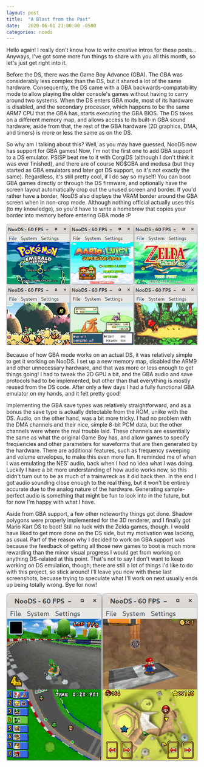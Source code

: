 ```yaml
---
layout: post
title:  "A Blast from the Past"
date:   2020-06-01 21:00:00 -0500
categories: noods
---
```


Hello again! I really don't know how to write creative intros for these posts... Anyways, I've got some more fun things to share with you all this month, so let's just get right into it.

Before the DS, there was the Game Boy Advance (GBA). The GBA was considerably less complex than the DS, but it shared a lot of the same hardware. Consequently, the DS came with a GBA backwards-compatability mode to allow playing the older console's games without having to carry around two systems. When the DS enters GBA mode, most of its hardware is disabled, and the secondary processor, which happens to be the same ARM7 CPU that the GBA has, starts executing the GBA BIOS. The DS takes on a different memory map, and allows access to its built-in GBA sound hardware; aside from that, the rest of the GBA hardware (2D graphics, DMA, and timers) is more or less the same as on the DS.

So why am I talking about this? Well, as you may have guessed, NooDS now has support for GBA games! Now, I'm not the first one to add GBA support to a DS emulator. PSISP beat me to it with CorgiDS (although I don't think it was ever finished), and there are of course NO$GBA and medusa (but they started as GBA emulators and later got DS support, so it's not exactly the same). Regardless, it's still pretty cool, if I do say so myself! You can boot GBA games directly or through the DS firmware, and optionally have the screen layout automatically crop out the unused screen and border. If you'd rather have a border, NooDS also displays the VRAM border around the GBA screen when in non-crop mode. Although nothing official actually uses this (to my knowledge), so you'd have to write a homebrew that copies your border into memory before entering GBA mode :P

![Various GBA games](/images/blog/2020-06-01/1.png)

Because of how GBA mode works on an actual DS, it was relatively simple to get it working on NooDS. I set up a new memory map, disabled the ARM9 and other unnecessary hardware, and that was more or less enough to get things going! I had to tweak the 2D GPU a bit, and the GBA audio and save protocols had to be implemented, but other than that everything is mostly reused from the DS code. After only a few days I had a fully functional GBA emulator on my hands, and it felt pretty good!

Implementing the GBA save types was relatively straightforward, and as a bonus the save type is actually detectable from the ROM, unlike with the DS. Audio, on the other hand, was a bit more tricky. I had no problem with the DMA channels and their nice, simple 8-bit PCM data, but the other channels were where the real trouble laid. These channels are essentially the same as what the original Game Boy has, and allow games to specify frequencies and other parameters for waveforms that are then generated by the hardware. There are additional features, such as frequency sweeping and volume envelopes, to make this even more fun. It reminded me of when I was emulating the NES' audio, back when I had no idea what I was doing. Luckily I have a bit more understanding of how audio works now, so this didn't turn out to be as much of a trainwreck as it did back then. In the end I got audio sounding close enough to the real thing, but it won't be entirely accurate due to the analog nature of the hardware. Generating sample-perfect audio is something that might be fun to look into in the future, but for now I'm happy with what I have.

Aside from GBA support, a few other noteworthy things got done. Shadow polygons were properly implemented for the 3D renderer, and I finally got Mario Kart DS to boot! Still no luck with the Zelda games, though. I would have liked to get more done on the DS side, but my motivation was lacking, as usual. Part of the reason why I decided to work on GBA support was because the feedback of getting all those new games to boot is much more rewarding than the minor visual progress I would get from working on anything DS-related at this point. That's not to say I don't want to keep working on DS emulation, though; there are still a lot of things I'd like to do with this project, so stick around! I'll leave you now with these last screenshots, becuase trying to speculate what I'll work on next usually ends up being totally wrong. Bye for now!

![Mario Kart DS and shadows](/images/blog/2020-06-01/2.png)
